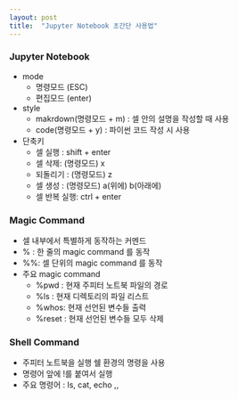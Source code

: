 ```yaml
---
layout: post
title:  "Jupyter Notebook 초간단 사용법"
---
```



### Jupyter Notebook
- mode
  - 명령모드 (ESC)
  - 편집모드 (enter)
- style
   - makrdown(명령모드 + m) : 셀 안의 설명을 작성할 때 사용
   - code(명령모드 + y) : 파이썬 코드 작성 시 사용
- 단축키
  - 셀 실행 : shift + enter
  - 셀 삭제: (명령모드) x
  - 되돌리기 : (명령모드) z
  - 셀 생성 : (명령모드) a(위에) b(아래에)
  - 셀 반복 실행: ctrl + enter 

### Magic Command
 - 셀 내부에서 특별하게 동작하는 커멘드
 - % : 한 줄의 magic command 를 동작
 - %%: 셀 단위의 magic command 를 동작
 - 주요 magic command
    - %pwd : 현재 주피터 노트북 파일의 경로
    - %ls : 현재 디렉토리의 파일 리스트
    - %whos: 현재 선언된 변수들 출력
    - %reset : 현재 선언된 변수들 모두 삭제

### Shell Command
  - 주피터 노트북을 실행 쉘 환경의 명령을 사용
  - 명령어 앞에 !를 붙여서 실행
  - 주요 명령어 : ls, cat, echo ,,
